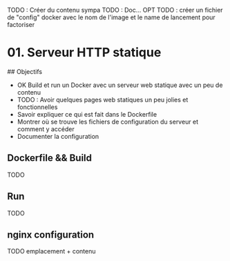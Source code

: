 TODO : Créer du contenu sympa
TODO : Doc...
OPT TODO : créer un fichier de "config" docker avec le nom de l'image et le name de lancement pour factoriser

# 01. Serveur HTTP statique
## Objectifs
- OK Build et run un Docker avec un serveur web statique avec un peu de contenu
- TODO : Avoir quelques pages web statiques un peu jolies et fonctionnelles
- Savoir expliquer ce qui est fait dans le Dockerfile
- Montrer où se trouve les fichiers de configuration du serveur et comment y accéder
- Documenter la configuration

## Dockerfile && Build
TODO
## Run
TODO
## nginx configuration
TODO emplacement + contenu
